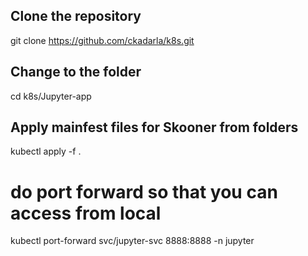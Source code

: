 ## Clone the repository 
git clone https://github.com/ckadarla/k8s.git

## Change to the folder
cd k8s/Jupyter-app

## Apply mainfest files for Skooner from folders 
kubectl apply -f .

# do port forward so that you can access from local 
kubectl port-forward svc/jupyter-svc 8888:8888 -n jupyter